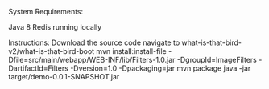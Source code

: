 System Requirements:

Java 8
Redis running locally


Instructions:
Download the source code
navigate to what-is-that-bird-v2/what-is-that-bird-boot
mvn install:install-file -Dfile=src/main/webapp/WEB-INF/lib/Filters-1.0.jar -DgroupId=ImageFilters -DartifactId=Filters -Dversion=1.0 -Dpackaging=jar
mvn package
java -jar target/demo-0.0.1-SNAPSHOT.jar

